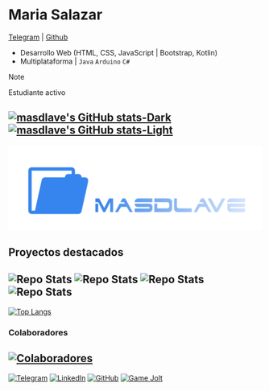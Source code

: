 # Maria Salazar
[Telegram](https://t.me/masdlave) | [Github](https://github.com/masdlave)

- Desarrollo Web (HTML, CSS, JavaScript | Bootstrap, Kotlin)
- Multiplataforma | ```Java``` ```Arduino``` ```C#```

> [!NOTE]  
> Estudiante activo


[![masdlave's GitHub stats-Dark](https://github-readme-stats.vercel.app/api?username=masdlave\&show_icons=true\&theme=dark#gh-dark-mode-only)](https://github.com/masdlave/github-readme-stats#responsive-card-theme#gh-dark-mode-only)
[![masdlave's GitHub stats-Light](https://github-readme-stats.vercel.app/api?username=masdlave\&show_icons=true\&theme=default#gh-light-mode-only)](https://github.com/masdlave/github-readme-stats#responsive-card-theme#gh-light-mode-only)
---
![Projects](masdlave-projects.jpg)

## Proyectos destacados
![Repo Stats](https://github-readme-stats.vercel.app/api/pin/?username=masdlave&repo=masdlave&theme=light)
![Repo Stats](https://github-readme-stats.vercel.app/api/pin/?username=masdlave&repo=Arduino-4WD-Car-Kit)
![Repo Stats](https://github-readme-stats.vercel.app/api/pin/?username=masdlave&repo=ALB-Doom-Mod)
![Repo Stats](https://github-readme-stats.vercel.app/api/pin/?username=masdlave&repo=Space-Invaders-en-Java)
---
[![Top Langs](https://github-readme-stats.vercel.app/api/top-langs/?username=masdlave&layout=donut-vertical)](https://github.com/masdlave/github-readme-stats)
### Colaboradores
[![Colaboradores](https://contrib.rocks/image?repo=masdlave/masdlave)](https://github.com/masdlave/masdlave/graphs/contributors)
---
[![Telegram](https://img.shields.io/badge/Telegram-2CA5E0?style=for-the-badge&logo=telegram&logoColor=white)](https://t.me/masdlave)   [![LinkedIn](https://img.shields.io/badge/LinkedIn-0077B5?style=for-the-badge&logo=linkedin&logoColor=white)](https://www.linkedin.com/in/masdlave)
   [![GitHub](https://img.shields.io/badge/GitHub-181717?style=for-the-badge&logo=github&logoColor=white)](https://github.com/masdlave)   [![Game Jolt](https://img.shields.io/badge/Game%20Jolt-CCFF00?style=for-the-badge&logo=gamejolt&logoColor=black)](https://gamejolt.com/@masdlave)


